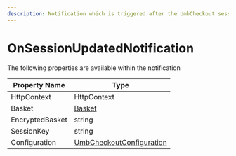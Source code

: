 ```yaml
---
description: Notification which is triggered after the UmbCheckout session is updated
---
```


# OnSessionUpdatedNotification

The following properties are available within the notification

| Property Name   | Type                                                                                         |
| --------------- | -------------------------------------------------------------------------------------------- |
| HttpContext     | HttpContext                                                                                  |
| Basket          | [Basket](../../core-services/object-reference/basket.md)                                     |
| EncryptedBasket | string                                                                                       |
| SessionKey      | string                                                                                       |
| Configuration   | [UmbCheckoutConfiguration](../../core-services/object-reference/umbcheckoutconfiguration.md) |
